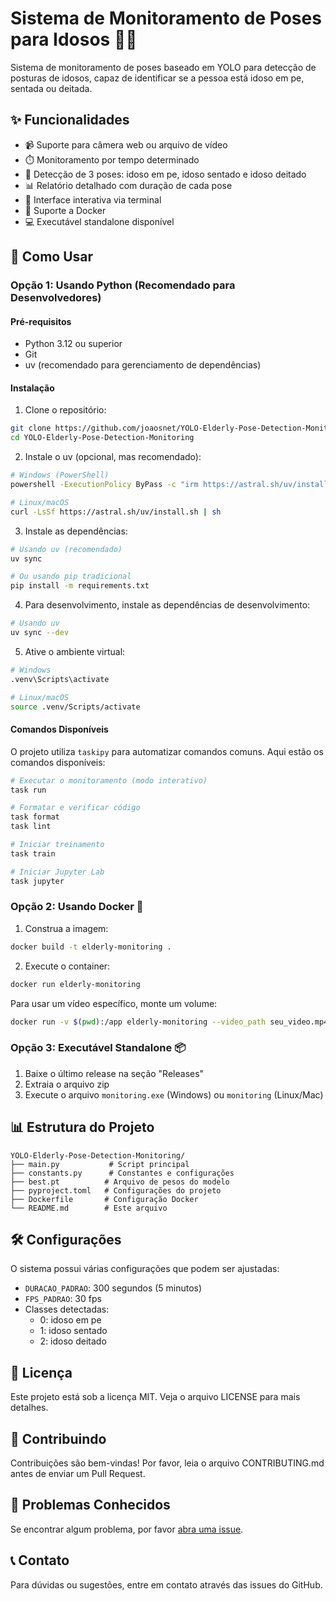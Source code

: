 # Sistema de Monitoramento de Poses para Idosos 🤖👴

Sistema de monitoramento de poses baseado em YOLO para detecção de posturas de idosos, capaz de identificar se a pessoa está idoso em pe, sentada ou deitada.

## ✨ Funcionalidades

- 📹 Suporte para câmera web ou arquivo de vídeo
- ⏱️ Monitoramento por tempo determinado
- 🎯 Detecção de 3 poses: idoso em pe, idoso sentado e idoso deitado
- 📊 Relatório detalhado com duração de cada pose
- 🔄 Interface interativa via terminal
- 🐳 Suporte a Docker
- 💻 Executável standalone disponível

## 🚀 Como Usar

### Opção 1: Usando Python (Recomendado para Desenvolvedores)

#### Pré-requisitos
- Python 3.12 ou superior
- Git
- uv (recomendado para gerenciamento de dependências)

#### Instalação

1. Clone o repositório:
```bash
git clone https://github.com/joaosnet/YOLO-Elderly-Pose-Detection-Monitoring.git
cd YOLO-Elderly-Pose-Detection-Monitoring
```

2. Instale o uv (opcional, mas recomendado):
```bash
# Windows (PowerShell)
powershell -ExecutionPolicy ByPass -c "irm https://astral.sh/uv/install.ps1 | iex"

# Linux/macOS
curl -LsSf https://astral.sh/uv/install.sh | sh
```

3. Instale as dependências:
```bash
# Usando uv (recomendado)
uv sync

# Ou usando pip tradicional
pip install -m requirements.txt
```

4. Para desenvolvimento, instale as dependências de desenvolvimento:
```bash
# Usando uv
uv sync --dev
```

5. Ative o ambiente virtual:
```bash
# Windows
.venv\Scripts\activate

# Linux/macOS
source .venv/Scripts/activate
```


#### Comandos Disponíveis

O projeto utiliza `taskipy` para automatizar comandos comuns. Aqui estão os comandos disponíveis:

```bash
# Executar o monitoramento (modo interativo)
task run

# Formatar e verificar código
task format
task lint

# Iniciar treinamento
task train

# Iniciar Jupyter Lab
task jupyter
```

### Opção 2: Usando Docker 🐳

1. Construa a imagem:
```bash
docker build -t elderly-monitoring .
```

2. Execute o container:
```bash
docker run elderly-monitoring
```

Para usar um vídeo específico, monte um volume:
```bash
docker run -v $(pwd):/app elderly-monitoring --video_path seu_video.mp4
```

### Opção 3: Executável Standalone 📦

1. Baixe o último release na seção "Releases"
2. Extraia o arquivo zip
3. Execute o arquivo `monitoring.exe` (Windows) ou `monitoring` (Linux/Mac)

## 📊 Estrutura do Projeto

```
YOLO-Elderly-Pose-Detection-Monitoring/
├── main.py           # Script principal
├── constants.py      # Constantes e configurações
├── best.pt          # Arquivo de pesos do modelo
├── pyproject.toml   # Configurações do projeto
├── Dockerfile       # Configuração Docker
└── README.md        # Este arquivo
```

## 🛠️ Configurações

O sistema possui várias configurações que podem ser ajustadas:

- `DURACAO_PADRAO`: 300 segundos (5 minutos)
- `FPS_PADRAO`: 30 fps
- Classes detectadas:
  - 0: idoso em pe
  - 1: idoso sentado
  - 2: idoso deitado

## 📝 Licença

Este projeto está sob a licença MIT. Veja o arquivo LICENSE para mais detalhes.

## 👥 Contribuindo

Contribuições são bem-vindas! Por favor, leia o arquivo CONTRIBUTING.md antes de enviar um Pull Request.

## 🐛 Problemas Conhecidos

Se encontrar algum problema, por favor [abra uma issue](https://github.com/seu-usuario/YOLO-Elderly-Pose-Detection-Monitoring/issues).

## 📞 Contato

Para dúvidas ou sugestões, entre em contato através das issues do GitHub.
